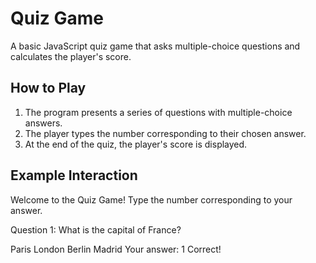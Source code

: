# Quiz Game

A basic JavaScript quiz game that asks multiple-choice questions and calculates the player's score.



## How to Play
1. The program presents a series of questions with multiple-choice answers.
2. The player types the number corresponding to their chosen answer.
3. At the end of the quiz, the player's score is displayed.

## Example Interaction
Welcome to the Quiz Game! Type the number corresponding to your answer.

Question 1: What is the capital of France?

Paris
London
Berlin
Madrid Your answer: 1 Correct!


